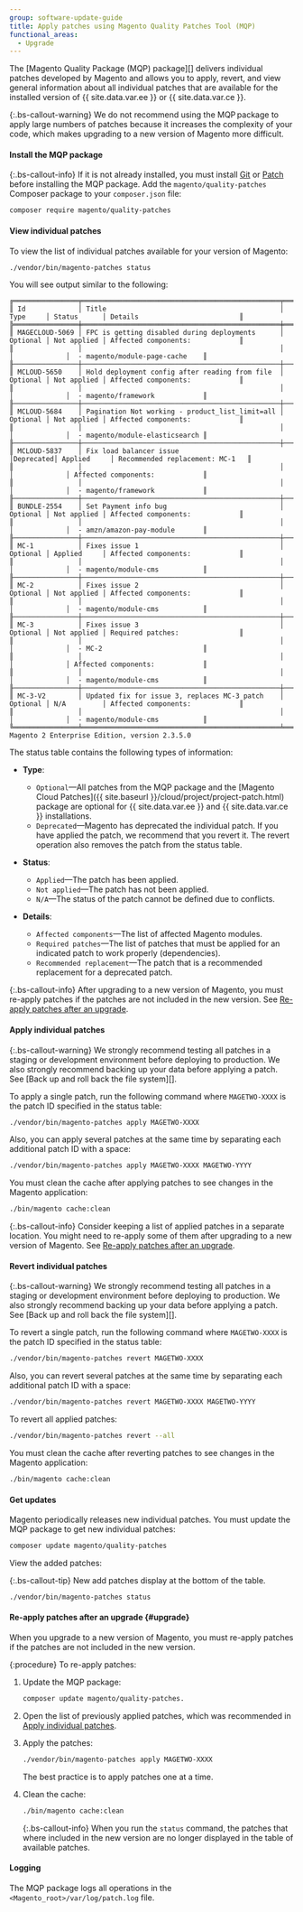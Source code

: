 ```yaml
---
group: software-update-guide
title: Apply patches using Magento Quality Patches Tool (MQP)
functional_areas:
  - Upgrade
---
```


The [Magento Quality Package (MQP) package][] delivers individual patches developed by Magento and allows you to apply, revert, and view general information about all individual patches that are available for the installed version of {{ site.data.var.ee }} or {{ site.data.var.ce }}.

{:.bs-callout-warning}
We do not recommend using the MQP package to apply large numbers of patches because it increases the complexity of your code, which makes upgrading to a new version of Magento more difficult.

#### Install the MQP package

{:.bs-callout-info}
If it is not already installed, you must install [Git](https://github.com/git-guides/install-git) or [Patch](https://man7.org/linux/man-pages/man1/patch.1.html) before installing the MQP package.
Add the `magento/quality-patches` Composer package to your `composer.json` file:

```bash
composer require magento/quality-patches
```

#### View individual patches

To view the list of individual patches available for your version of Magento:

```bash
./vendor/bin/magento-patches status
```

You will see output similar to the following:

```terminal
╔════════════════╤═════════════════════════════════════════════════╤══════════╤═════════════╤═════════════════════════════════╗
║ Id             │ Title                                           │ Type     │ Status      │ Details                         ║
╠════════════════╪═════════════════════════════════════════════════╪══════════╪═════════════╪═════════════════════════════════╣
║ MAGECLOUD-5069 │ FPC is getting disabled during deployments      │ Optional │ Not applied │ Affected components:            ║
║                │                                                 │          │             │  - magento/module-page-cache    ║
╟────────────────┼─────────────────────────────────────────────────┼──────────┼─────────────┼─────────────────────────────────╢
║ MCLOUD-5650    │ Hold deployment config after reading from file  │ Optional │ Not applied │ Affected components:            ║
║                │                                                 │          │             │  - magento/framework            ║
╟────────────────┼─────────────────────────────────────────────────┼──────────┼─────────────┼─────────────────────────────────╢
║ MCLOUD-5684    │ Pagination Not working - product_list_limit=all │ Optional │ Not applied │ Affected components:            ║
║                │                                                 │          │             │  - magento/module-elasticsearch ║
╟────────────────┼─────────────────────────────────────────────────┼──────────┼─────────────┼─────────────────────────────────╢
║ MCLOUD-5837    │ Fix load balancer issue                         │Deprecated│ Applied     │ Recommended replacement: MC-1   ║
║                │                                                 │          │             │ Affected components:            ║
║                │                                                 │          │             │  - magento/framework            ║
╟────────────────┼─────────────────────────────────────────────────┼──────────┼─────────────┼─────────────────────────────────╢
║ BUNDLE-2554    │ Set Payment info bug                            │ Optional │ Not applied │ Affected components:            ║
║                │                                                 │          │             │  - amzn/amazon-pay-module       ║
╟────────────────┼─────────────────────────────────────────────────┼──────────┼─────────────┼─────────────────────────────────╢
║ MC-1           │ Fixes issue 1                                   │ Optional │ Applied     │ Affected components:            ║
║                │                                                 │          │             │  - magento/module-cms           ║
╟────────────────┼─────────────────────────────────────────────────┼──────────┼─────────────┼─────────────────────────────────╢
║ MC-2           │ Fixes issue 2                                   │ Optional │ Not applied │ Affected components:            ║
║                │                                                 │          │             │  - magento/module-cms           ║
╟────────────────┼─────────────────────────────────────────────────┼──────────┼─────────────┼─────────────────────────────────╢
║ MC-3           │ Fixes issue 3                                   │ Optional │ Not applied │ Required patches:               ║
║                │                                                 │          │             │  - MC-2                         ║
║                │                                                 │          │             │ Affected components:            ║
║                │                                                 │          │             │  - magento/module-cms           ║
╟────────────────┼─────────────────────────────────────────────────┼──────────┼─────────────┼─────────────────────────────────╢
║ MC-3-V2        │ Updated fix for issue 3, replaces MC-3 patch    │ Optional │ N/A         │ Affected components:            ║
║                │                                                 │          │             │  - magento/module-cms           ║
╚════════════════╧═════════════════════════════════════════════════╧══════════╧═════════════╧═════════════════════════════════╝
Magento 2 Enterprise Edition, version 2.3.5.0
```

The status table contains the following types of information:

-  **Type**:
   -  `Optional`—All patches from the MQP package and the [Magento Cloud Patches]({{ site.baseurl }}/cloud/project/project-patch.html) package are optional for {{ site.data.var.ee }} and {{ site.data.var.ce }} installations.
   -  `Deprecated`—Magento has deprecated the individual patch. If you have applied the patch, we recommend that you revert it. The revert operation also removes the patch from the status table.

-  **Status**:
   -  `Applied`—The patch has been applied.
   -  `Not applied`—The patch has not been applied.
   -  `N/A`—The status of the patch cannot be defined due to conflicts.

-  **Details**:
   -  `Affected components`—The list of affected Magento modules.
   -  `Required patches`—The list of patches that must be applied for an indicated patch to work properly (dependencies).
   -  `Recommended replacement`—The patch that is a recommended replacement for a deprecated patch.

{:.bs-callout-info}
After upgrading to a new version of Magento, you must re-apply patches if the patches are not included in the new version. See [Re-apply patches after an upgrade](#upgrade).

#### Apply individual patches

{:.bs-callout-warning}
We strongly recommend testing all patches in a staging or development environment before deploying to production. We also strongly recommend backing up your data before applying a patch. See [Back up and roll back the file system][].

To apply a single patch, run the following command where `MAGETWO-XXXX` is the patch ID specified in the status table:

```bash
./vendor/bin/magento-patches apply MAGETWO-XXXX
```

Also, you can apply several patches at the same time by separating each additional patch ID with a space:

```bash
./vendor/bin/magento-patches apply MAGETWO-XXXX MAGETWO-YYYY
```

You must clean the cache after applying patches to see changes in the Magento application:

```bash
./bin/magento cache:clean
```

{:.bs-callout-info}
Consider keeping a list of applied patches in a separate location. You might need to re-apply some of them after upgrading to a new version of Magento. See [Re-apply patches after an upgrade](#upgrade).

#### Revert individual patches

{:.bs-callout-warning}
We strongly recommend testing all patches in a staging or development environment before deploying to production. We also strongly recommend backing up your data before applying a patch. See [Back up and roll back the file system][].

To revert a single patch, run the following command where `MAGETWO-XXXX` is the patch ID specified in the status table:

```bash
./vendor/bin/magento-patches revert MAGETWO-XXXX
```

Also, you can revert several patches at the same time by separating each additional patch ID with a space:

```bash
./vendor/bin/magento-patches revert MAGETWO-XXXX MAGETWO-YYYY
```

To revert all applied patches:

```bash
./vendor/bin/magento-patches revert --all
```

You must clean the cache after reverting patches to see changes in the Magento application:

```bash
./bin/magento cache:clean
```

#### Get updates

Magento periodically releases new individual patches. You must update the MQP package to get new individual patches:

```bash
composer update magento/quality-patches
```

View the added patches:

{:.bs-callout-tip}
New add patches display at the bottom of the table.

```bash
./vendor/bin/magento-patches status
```

#### Re-apply patches after an upgrade {#upgrade}

When you upgrade to a new version of Magento, you must re-apply patches if the patches are not included in the new version.

{:procedure}
To re-apply patches:

1. Update the MQP package:

   ```bash
   composer update magento/quality-patches.
   ```

1. Open the list of previously applied patches, which was recommended in [Apply individual patches](#apply-individual-patches).

1. Apply the patches:

   ```bash
   ./vendor/bin/magento-patches apply MAGETWO-XXXX
   ```

   The best practice is to apply patches one at a time.

1. Clean the cache:

   ```bash
   ./bin/magento cache:clean
   ```

   {:.bs-callout-info}
   When you run the `status` command, the patches that where included in the new version are no longer displayed in the table of available patches.

#### Logging

The MQP package logs all operations in the `<Magento_root>/var/log/patch.log` file.

<!-- Link Definitions -->

[MQP package]: https://github.com/magento/quality-patches
